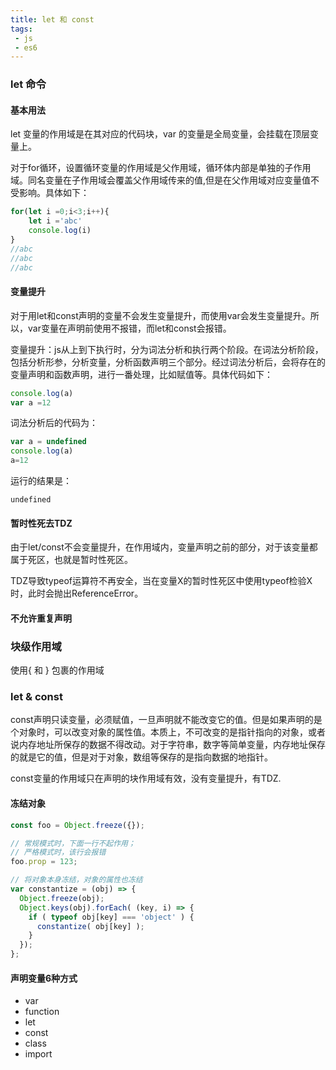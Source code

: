 ```yaml
---
title: let 和 const
tags:
 - js
 - es6
---
```


### let 命令

#### 基本用法

let 变量的作用域是在其对应的代码块，var 的变量是全局变量，会挂载在顶层变量上。

对于for循环，设置循环变量的作用域是父作用域，循环体内部是单独的子作用域。同名变量在子作用域会覆盖父作用域传来的值,但是在父作用域对应变量值不受影响。具体如下：

```javascript
for(let i =0;i<3;i++){
    let i ='abc'
    console.log(i)
}
//abc
//abc
//abc
```

#### 变量提升

对于用let和const声明的变量不会发生变量提升，而使用var会发生变量提升。所以，var变量在声明前使用不报错，而let和const会报错。

变量提升：js从上到下执行时，分为词法分析和执行两个阶段。在词法分析阶段，包括分析形参，分析变量，分析函数声明三个部分。经过词法分析后，会将存在的变量声明和函数声明，进行一番处理，比如赋值等。具体代码如下：

```javascript
console.log(a)
var a =12
```

词法分析后的代码为：

```javascript
var a = undefined
console.log(a)
a=12
```

运行的结果是：

```
undefined
```

#### 暂时性死去TDZ

由于let/const不会变量提升，在作用域内，变量声明之前的部分，对于该变量都属于死区，也就是暂时性死区。

TDZ导致typeof运算符不再安全，当在变量X的暂时性死区中使用typeof检验X时，此时会抛出ReferenceError。

#### 不允许重复声明

### 块级作用域

使用\{ 和 \} 包裹的作用域

### let & const

const声明只读变量，必须赋值，一旦声明就不能改变它的值。但是如果声明的是个对象时，可以改变对象的属性值。本质上，不可改变的是指针指向的对象，或者说内存地址所保存的数据不得改动。对于字符串，数字等简单变量，内存地址保存的就是它的值，但是对于对象，数组等保存的是指向数据的地指针。

const变量的作用域只在声明的块作用域有效，没有变量提升，有TDZ.

#### 冻结对象

```javascript
const foo = Object.freeze({});

// 常规模式时，下面一行不起作用；
// 严格模式时，该行会报错
foo.prop = 123;
```

```javascript
// 将对象本身冻结，对象的属性也冻结
var constantize = (obj) => {
  Object.freeze(obj);
  Object.keys(obj).forEach( (key, i) => {
    if ( typeof obj[key] === 'object' ) {
      constantize( obj[key] );
    }
  });
};
```

#### 声明变量6种方式

* var
* function
* let
* const
* class
* import

